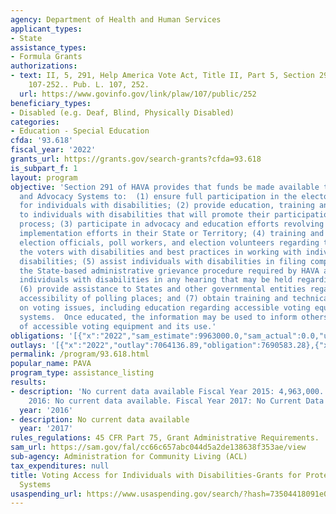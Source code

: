 ```yaml
---
agency: Department of Health and Human Services
applicant_types:
- State
assistance_types:
- Formula Grants
authorizations:
- text: II, 5, 291, Help America Vote Act, Title II, Part 5, Section 291, Public Law
    107-252.. Pub. L. 107, 252.
  url: https://www.govinfo.gov/link/plaw/107/public/252
beneficiary_types:
- Disabled (e.g. Deaf, Blind, Physically Disabled)
categories:
- Education - Special Education
cfda: '93.618'
fiscal_year: '2022'
grants_url: https://grants.gov/search-grants?cfda=93.618
is_subpart_f: 1
layout: program
objective: 'Section 291 of HAVA provides that funds be made available to Protection
  and Advocacy Systems to:  (1) ensure full participation in the electoral process
  for individuals with disabilities; (2) provide education, training and assistance
  to individuals with disabilities that will promote their participation in the electoral
  process; (3) participate in advocacy and education efforts revolving around HAVA
  implementation efforts in their State or Territory; (4) training and education of
  election officials, poll workers, and election volunteers regarding the rights of
  the voters with disabilities and best practices in working with individuals with
  disabilities; (5) assist individuals with disabilities in filing complaints under
  the State-based administrative grievance procedure required by HAVA and represent
  individuals with disabilities in any hearing that may be held regarding the complaint;
  (6) provide assistance to States and other governmental entities regarding the physical
  accessibility of polling places; and (7) obtain training and technical assistance
  on voting issues, including education regarding accessible voting equipment and
  systems.  Once educated, the information may be used to inform others of the availability
  of accessible voting equipment and its use.'
obligations: '[{"x":"2022","sam_estimate":9963000.0,"sam_actual":0.0,"usa_spending_actual":7773306.46},{"x":"2023","sam_estimate":0.0,"sam_actual":0.0,"usa_spending_actual":9245462.68},{"x":"2024","sam_estimate":0.0,"sam_actual":0.0,"usa_spending_actual":9148545.42}]'
outlays: '[{"x":"2022","outlay":7064136.89,"obligation":7690583.28},{"x":"2023","outlay":6247646.76,"obligation":9104564.8},{"x":"2024","outlay":2094082.72,"obligation":9445324.04}]'
permalink: /program/93.618.html
popular_name: PAVA
program_type: assistance_listing
results:
- description: 'No current data available Fiscal Year 2015: 4,963,000. Fiscal Year
    2016: No current data available. Fiscal Year 2017: No Current Data Available'
  year: '2016'
- description: No current data available
  year: '2017'
rules_regulations: 45 CFR Part 75, Grant Administrative Requirements.
sam_url: https://sam.gov/fal/cc66c657abc044d5a2de138638f353ae/view
sub-agency: Administration for Community Living (ACL)
tax_expenditures: null
title: Voting Access for Individuals with Disabilities-Grants for Protection and Advocacy
  Systems
usaspending_url: https://www.usaspending.gov/search/?hash=73504418091e065ecfd926ed6ea23ba5
---
```

